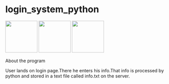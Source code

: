 # login_system_python
<img src="https://cdn.jsdelivr.net/gh/devicons/devicon/icons/python/python-original.svg" height=100 width=100/>
<img src="https://cdn.jsdelivr.net/gh/devicons/devicon/icons/html5/html5-original.svg" height=100 width=100/>
<img src="https://cdn.jsdelivr.net/gh/devicons/devicon/icons/javascript/javascript-plain.svg" height=100 width=100/>

About the program

User lands on login page.There he enters his info.That info is processed by python and stored in a text file called info.txt on the server.
